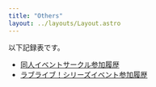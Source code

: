 ```yaml
---
title: "Others"
layout: ../layouts/Layout.astro
---
```


以下記録表です。

- <a href="/同人イベントサークル参加履歴" class="link">同人イベントサークル参加履歴</a>
- <a href="/ラブライブ！シリーズイベント参加履歴" class="link">ラブライブ！シリーズイベント参加履歴</a>
